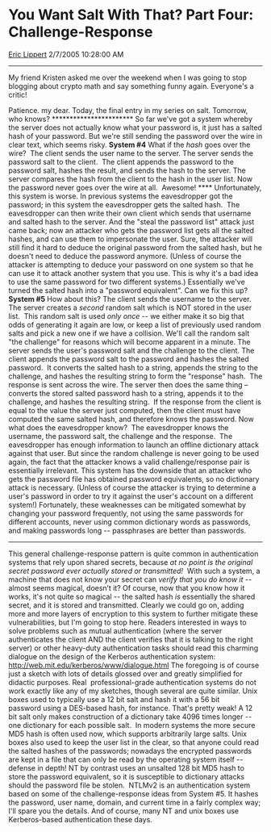 <div id="page">

# You Want Salt With That? Part Four: Challenge-Response

[Eric Lippert](https://social.msdn.microsoft.com/profile/Eric%20Lippert) 2/7/2005 10:28:00 AM

-----

<div id="content">

My friend Kristen asked me over the weekend when I was going to stop blogging about crypto math and say something funny again. Everyone's a critic\!

Patience. my dear. Today, the final entry in my series on salt. Tomorrow, who knows? \*\*\*\*\*\*\*\*\*\*\*\*\*\*\*\*\*\*\*\*\*\*\* So far we've got a system whereby the server does not actually know what your password is, it just has a salted hash of your password. But we're still sending the password over the wire in clear text, which seems risky. **System \#4** What if the *hash* goes over the wire?  The client sends the user name to the server. The server sends the password salt to the client.  The client appends the password to the password salt, hashes the result, and sends the hash to the server. The server compares the hash from the client to the hash in the user list. Now the password never goes over the wire at all.  Awesome\! **** Unfortunately, this system is worse. In previous systems the eavesdropper got the password; in this system the eavesdropper gets the salted hash.  The eavesdropper can then write their own client which sends that username and salted hash to the server. And the "steal the password list" attack just came back; now an attacker who gets the password list gets all the salted hashes, and can use them to impersonate the user. Sure, the attacker will still find it hard to deduce the original password from the salted hash, but he doesn't need to deduce the password anymore. (Unless of course the attacker is attempting to deduce your password on one system so that he can use it to attack another system that you use. This is why it's a bad idea to use the same password for two different systems.) Essentially we've turned the salted hash into a "password equivalent". Can we fix this up? **System \#5** How about this? The client sends the username to the server. The server creates a *second* random salt which is NOT stored in the user list.  This random salt is used *only once* -- we either make it so big that odds of generating it again are low, or keep a list of previously used random salts and pick a new one if we have a collision. We'll call the random salt "the challenge" for reasons which will become apparent in a minute. The server sends the user's password salt and the challenge to the client. The client appends the password salt to the password and hashes the salted password.  It converts the salted hash to a string, appends the string to the challenge, and hashes the resulting string to form the "response" hash.  The response is sent across the wire. The server then does the same thing – converts the stored salted password hash to a string, appends it to the challenge, and hashes the resulting string.  If the response from the client is equal to the value the server just computed, then the client must have computed the same salted hash, and therefore knows the password. Now what does the eavesdropper know?  The eavesdropper knows the username, the password salt, the challenge and the response.  The eavesdropper has enough information to launch an offline dictionary attack against that user. But since the random challenge is never going to be used again, the fact that the attacker knows a valid challenge/response pair is essentially irrelevant. This system has the downside that an attacker who gets the password file has obtained password equivalents, so no dictionary attack is necessary. (Unless of course the attacker is trying to determine a user's password in order to try it against the user's account on a different system\!) Fortunately, these weaknesses can be mitigated somewhat by changing your password frequently, not using the same passwords for different accounts, never using common dictionary words as passwords, and making passwords long -- passphrases are better than passwords.

-----

This general challenge-response pattern is quite common in authentication systems that rely upon shared secrets, because *at no point is the original secret password ever actually stored or transmitted\!*  With such a system, a machine that does not know your secret can *verify that you do know it* -- almost seems magical, doesn’t it? Of course, now that you know how it works, it's not quite so magical -- the salted hash *is* essentially the shared secret, and it is stored and transmitted. Clearly we could go on, adding more and more layers of encryption to this system to further mitigate these vulnerabilities, but I'm going to stop here. Readers interested in ways to solve problems such as mutual authentication (where the server authenticates the client AND the client verifies that it is talking to the right server) or other heavy-duty authentication tasks should read this charming dialogue on the design of the Kerberos authentication system: [<span class="underline">http://web.mit.edu/kerberos/www/dialogue.html</span>](http://web.mit.edu/kerberos/www/dialogue.html) The foregoing is of course just a sketch with lots of details glossed over and greatly simplified for didactic purposes. Real  professional-grade authentication systems do not work exactly like any of my sketches, though several are quite similar. Unix boxes used to typically use a 12 bit salt and hash it with a 56 bit password using a DES-based hash, for instance. That's pretty weak\! A 12 bit salt only makes construction of a dictionary take 4096 times longer -- one dictionary for each possible salt.  In modern systems the more secure MD5 hash is often used now, which supports arbitrarily large salts. Unix boxes also used to keep the user list in the clear, so that anyone could read the salted hashes of the passwords; nowadays the encrypted passwords are kept in a file that can only be read by the operating system itself -- defense in depth\! NT by contrast uses an unsalted 128 bit MD5 hash to store the password equivalent, so it is susceptible to dictionary attacks should the password file be stolen.  NTLMv2 is an authentication system based on some of the challenge-response ideas from System \#5. It hashes the password, user name, domain, and current time in a fairly complex way; I'll spare you the details. And of course, many NT and unix boxes use Kerberos-based authentication these days.  

</div>

</div>

